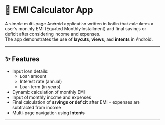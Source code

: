# 📱 EMI Calculator App

A simple multi-page Android application written in Kotlin that calculates a user’s monthly EMI (Equated Monthly Installment) and final savings or deficit after considering income and expenses.  
The app demonstrates the use of **layouts**, **views**, and **intents** in Android.

---

## ✨ Features
- Input loan details:
    - Loan amount
    - Interest rate (annual)
    - Loan term (in years)
- Dynamic calculation of monthly EMI
- Input of monthly income and expenses
- Final calculation of **savings or deficit** after EMI + expenses are subtracted from income
- Multi-page navigation using **Intents**

---